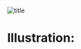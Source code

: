
![title](https://user-images.githubusercontent.com/108461765/194341748-00627371-94fd-4353-afde-188fc89c1b56.PNG)

# <strong>Illustration:</strong>
